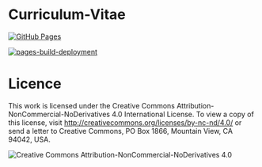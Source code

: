 # Curriculum-Vitae

[![GitHub Pages](https://github.com/theoricher/Curriculum-Vitae/actions/workflows/gh-pages.yml/badge.svg)](https://github.com/theoricher/Curriculum-Vitae/actions/workflows/gh-pages.yml)

[![pages-build-deployment](https://github.com/theoricher/Curriculum-Vitae/actions/workflows/pages/pages-build-deployment/badge.svg)](https://github.com/theoricher/Curriculum-Vitae/actions/workflows/pages/pages-build-deployment)

# Licence
This work is licensed under the Creative Commons Attribution-NonCommercial-NoDerivatives 4.0 International License. To view a copy of this license, visit http://creativecommons.org/licenses/by-nc-nd/4.0/ or send a letter to Creative Commons, PO Box 1866, Mountain View, CA 94042, USA.

![Creative Commons Attribution-NonCommercial-NoDerivatives 4.0](https://i.creativecommons.org/l/by-nc-nd/4.0/88x31.png)
